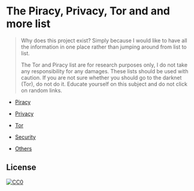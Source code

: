 # The Piracy, Privacy, Tor and and more list 

> Why does this project exist? Simply because I would like to have all the information in one place rather than jumping around from list to list.
> 
>  The Tor and Piracy list are for research purposes only, I do not take any responsibility for any damages. These lists should be used with caution. If you are not sure whether you should go to the darknet (Tor), do not do it. Educate yourself on this subject and do not click on random links. 

 - [Piracy](piracy.md)

 - [Privacy](privacy.md)

 - [Tor](tor.md)

 - [Security](security.md)
 
 - [Others](others.md)



##  License

[![CC0](http://mirrors.creativecommons.org/presskit/buttons/88x31/svg/cc-zero.svg)](http://creativecommons.org/publicdomain/zero/1.0)

